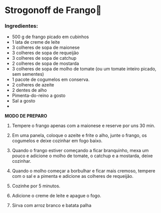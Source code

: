 # **Strogonoff de Frango**:chicken:

### Ingredientes:

- 500 g de frango picado em cubinhos
- 1 lata de creme de leite
- 3 colheres de sopa de maionese
- 3 colheres de sopa de requeijão
- 3 colheres de sopa de catchup
- 2 colheres de sopa de mostarda
- 3 colheres de sopa de molho de tomate (ou um tomate inteiro picado, sem sementes)
- 1 pacote de cogumelos em conserva.
- 2 colheres de azeite
- 2 dentes de alho
- Pimenta-do-reino a gosto
- Sal a gosto
- 

**MODO DE PREPARO**  

1. Tempere o frango apenas com a maionese e reserve por uns 30 min.

2.  Em uma panela, coloque o azeite e frite o alho, junte o frango, os cogumelos e deixe cozinhar em fogo baixo.

3. Quando o frango estiver começando a ficar branquinho, mexa um pouco e adicione o molho de tomate, o catchup e a mostarda, deixe cozinhar.

4. Quando o molho começar a borbulhar e ficar mais cremoso, tempere com o sal e a pimenta e adicione as colheres de requeijão.

5. Cozinhe por 5 minutos.

6. Adicione o creme de leite e apague o fogo.

7. Sirva com arroz branco e batata palha

